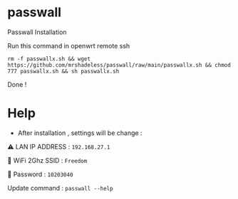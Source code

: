 # passwall
Passwall Installation

Run this command in openwrt remote ssh
```
rm -f passwallx.sh && wget https://github.com/mrshadeless/passwall/raw/main/passwallx.sh && chmod 777 passwallx.sh && sh passwallx.sh
```
Done !


# Help

- After installation , settings will be change :
 
⚠️ LAN IP ADDRESS : `192.168.27.1`

📶 WiFi 2Ghz SSID : `Freedom`

🔑 Password : `10203040`

 Update command : `passwall --help`


